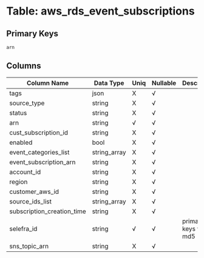 # Table: aws_rds_event_subscriptions

## Primary Keys 

```
arn
```


## Columns 

|  Column Name   |  Data Type  | Uniq | Nullable | Description | 
|  ----  | ----  | ----  | ----  | ---- | 
| tags | json | X | √ |  | 
| source_type | string | X | √ |  | 
| status | string | X | √ |  | 
| arn | string | √ | √ |  | 
| cust_subscription_id | string | X | √ |  | 
| enabled | bool | X | √ |  | 
| event_categories_list | string_array | X | √ |  | 
| event_subscription_arn | string | X | √ |  | 
| account_id | string | X | √ |  | 
| region | string | X | √ |  | 
| customer_aws_id | string | X | √ |  | 
| source_ids_list | string_array | X | √ |  | 
| subscription_creation_time | string | X | √ |  | 
| selefra_id | string | √ | √ | primary keys value md5 | 
| sns_topic_arn | string | X | √ |  | 


